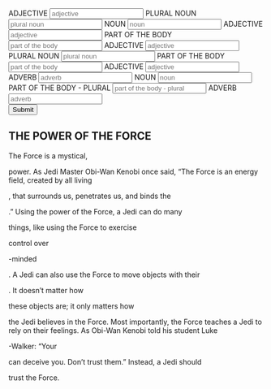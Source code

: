 <section id="user-input">
    <!--- This is the main user input section a form tag wraps the inputs we want to collect -->
    <form method="get">
        <div>
            <!-- This is a single input, it has a label and a input field for the user to enter information into. The name signifies the variable the input will be stored in -->
            <label for="adj1">ADJECTIVE</label>
            <input type="text" name="adj1" placeholder="adjective" />
            <label for="plnoun1">PLURAL NOUN</label>
            <input type="text" name="plnoun1" placeholder="plural noun" />
            <label for="noun1">NOUN</label>
            <input type="text" name="noun1" placeholder="noun" />
            <label for="adj2">ADJECTIVE</label>
            <input type="text" name="adj2" placeholder="adjective" />
            <label for="body1">PART OF THE BODY</label>
            <input type="text" name="body1" placeholder="part of the body" />
            <label for="adj3">ADJECTIVE</label>
            <input type="text" name="adj3" placeholder="adjective" />
            <label for="plnoun2">PLURAL NOUN</label>
            <input type="text" name="plnoun2" placeholder="plural noun" />
            <label for="body2">PART OF THE BODY</label>
            <input type="text" name="body2" placeholder="part of the body" />
            <label for="adj4">ADJECTIVE</label>
            <input type="text" name="adj4" placeholder="adjective" />
            <label for="adv1">ADVERB</label>
            <input type="text" name="adv1" placeholder="adverb" />
            <label for="noun2">NOUN</label>
            <input type="text" name="noun2" placeholder="noun" />
            <label for="body3">PART OF THE BODY - PLURAL</label>
            <input type="text" name="body3" placeholder="part of the body - plural" />
            <label for="adv2">ADVERB</label>
            <input type="text" name="adv2" placeholder="adverb" />
        </div>
        <!-- Button for the user to click when submiting the form -->
        <input type="submit" />
    </form>
</section>

<!-- The madlib we will populate -->
<section id="madlib">
    <!-- we wrap the mad lib in a paragraph tag, inside of this we will need something to place the text into that the user submits. I am using a span because it displays on the page inline instead of something that would cause a linebreak to happen, such as another p tag or div.  The id is a tag we can use to specify which field this is, I am naming it the same as the name on the form input to keep things simple, it could be anything as long as it is unique. -->
    <h1>THE POWER OF THE FORCE</h1>
    <p>The Force is a mystical, <span id="adj1"></span></p> power. As Jedi Master Obi-Wan Kenobi once said, “The Force is an energy field, created by all living <span id="plnoun1"></span></p>, that surrounds us, penetrates us, and binds the <span id="noun1"></span></p>.” Using the power of the Force, a Jedi can do many <span id="adj2"></span></p> things, like using the Force to exercise <span id="body1"></span></p> control over <span id="adj3"></span></p>-minded <span id="plnoun2"></span></p>. A Jedi can also use the Force to move objects with their <span id="body2"></span></p>. It doesn’t matter how <span id="adj4"></span></p> these objects are; it only matters how <span id="adv1"></span></p> the Jedi believes in the Force. Most importantly, the Force teaches a Jedi to rely on their feelings. As Obi-Wan Kenobi told his student Luke <span id="noun2"></span></p>-Walker: “Your <span id="body3"></span></p> can deceive you. Don’t trust them.” Instead, a Jedi should <span id="adv2"></span></p> trust the Force.
</section>

<!-- We will be putting code inside of script to handle the logic of how to handle the madlib population -->
<script>

</script>